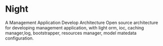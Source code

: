 # Night
A Management Application Develop Architecture
Open source architecture for developing management application, with light orm, ioc, caching manager,log, bootstrapper, resources manager, model matedata configuration.
